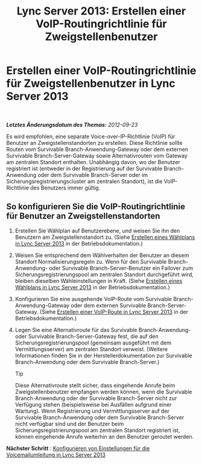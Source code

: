 ﻿---
title: 'Lync Server 2013: Erstellen einer VoIP-Routingrichtlinie für Zweigstellenbenutzer'
TOCTitle: Erstellen einer VoIP-Routingrichtlinie für Zweigstellenbenutzer
ms:assetid: 10deca9f-f870-4a42-b25d-e4fc53108658
ms:mtpsurl: https://technet.microsoft.com/de-de/library/Gg398196(v=OCS.15)
ms:contentKeyID: 49293209
ms.date: 05/19/2016
mtps_version: v=OCS.15
ms.translationtype: HT
---

# Erstellen einer VoIP-Routingrichtlinie für Zweigstellenbenutzer in Lync Server 2013

 

_**Letztes Änderungsdatum des Themas:** 2012-09-23_

Es wird empfohlen, eine separate Voice-over-IP-Richtlinie (VoIP) für Benutzer an Zweigstellenstandorten zu erstellen. Diese Richtlinie sollte Routen vom Survivable Branch-Anwendung-Gateway oder dem externen Survivable Branch-Server-Gateway sowie Alternativrouten vom Gateway am zentralen Standort enthalten. Unabhängig davon, wo der Benutzer registriert ist (entweder in der Registrierung auf der Survivable Branch-Anwendung oder dem Survivable Branch-Server oder im Sicherungsregistrierungscluster am zentralen Standort), ist die VoIP-Richtlinie des Benutzers immer gültig.

## So konfigurieren Sie die VoIP-Routingrichtlinie für Benutzer an Zweigstellenstandorten

1.  Erstellen Sie Wählplan auf Benutzerebene, und weisen Sie ihn den Benutzern am Zweigstellenstandort zu. (Siehe [Erstellen eines Wählplans in Lync Server 2013](lync-server-2013-create-a-dial-plan.md) in der Betriebsdokumentation.)

2.  Weisen Sie entsprechend dem Wählverhalten der Benutzer an diesem Standort Normalisierungsregeln zu. Wenn für den Survivable Branch-Anwendung- oder Survivable Branch-Server-Benutzer ein Failover zum Sicherungsregistrierungspool am zentralen Standort durchgeführt wird, bleiben dieselben Wähleinstellungen in Kraft. (Siehe [Erstellen eines Wählplans in Lync Server 2013](lync-server-2013-create-a-dial-plan.md) in der Betriebsdokumentation.)

3.  Konfigurieren Sie eine ausgehende VoIP-Route vom Survivable Branch-Anwendung-Gateway oder dem externen Survivable Branch-Server-Gateway. (Siehe [Erstellen einer VoIP-Route in Lync Server 2013](lync-server-2013-create-a-voice-route.md) in der Betriebsdokumentation.)

4.  Legen Sie eine Alternativroute für das Survivable Branch-Anwendung- oder Survivable Branch-Server-Gateway fest, die auf den Sicherungsregistrierungspool (gemeinsam ausgeführt mit dem Vermittlungsserver) am zentralen Standort verweist. (Weitere Informationen finden Sie in der Herstellerdokumentation zur Survivable Branch-Anwendung oder dem Survivable Branch-Server.)
    

    > [!TIP]
    > Diese Alternativroute stellt sicher, dass eingehende Anrufe beim Zweigstellenbenutzer empfangen werden können, wenn die Survivable Branch-Anwendung oder der Survivable Branch-Server nicht zur Verfügung stehen (beispielsweise bei Ausfällen aufgrund einer Wartung). Wenn Registrierung und Vermittlungsserver auf der Survivable Branch-Anwendung oder dem Survivable Branch-Server nicht verfügbar sind und der Benutzer beim Sicherungsregistrierungspool am zentralen Standort registriert ist, können eingehende Anrufe weiterhin an den Benutzer geroutet werden.



**Nächster Schritt** : [Konfigurieren von Einstellungen für die Voicemailumleitung in Lync Server 2013](lync-server-2013-configure-voice-mail-rerouting-settings.md)

